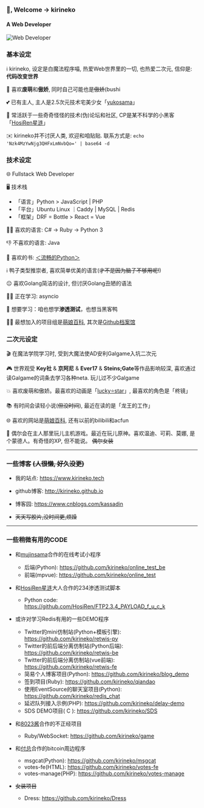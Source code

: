 ### 👋, Welcome -> kirineko

#### A Web Developer

![Web Developer](https://i.loli.net/2021/04/26/Worn2BNHJ9kwpFg.jpg)

### 基本设定

ℹ️ kirineko, 设定是白魔法程序喵, 热爱Web世界里的一切, 也热爱二次元, 信仰是: **代码改变世界**

🤩 喜欢**废萌**和**傲娇**, 同时自己可能也是~~傲娇~~(bushi

💕 已有主人, 主人是2.5次元技术宅美少女「[yukosama](https://github.com/mujinsama)」

🤔 常活跃于一些奇奇怪怪的技术(伪)论坛和社区, CP是某不科学的小黑客「[HosiRen星涟](https://hosiren.com/)」

✉️ kirineko并不讨厌人类, 欢迎和咱贴贴. 联系方式是: `echo 'Nzk4MzYwNjg3QHFxLmNvbQo=' | base64 -d`

### 技术设定

🌐 Fullstack Web Developer

🖥 技术栈
- 「语言」Python > JavaScript | PHP 
- 「平台」Ubuntu Linux ｜Caddy | MySQL | Redis
- 「框架」DRF = Bottle > React = Vue

👍🏻 喜欢的语言: C# -> Ruby -> Python 3

👎 不喜欢的语言: Java

📖 喜欢的书: [＜流畅的Python＞](https://www.ituring.com.cn/book/1564)

ℹ️ 鸭子类型推崇者, 喜欢简单优美的语言(~~才不是因为脑子不够用呢!~~)

😐 喜欢Golang简洁的设计, 但讨厌Golang丑陋的语法

🙇‍♀️ 正在学习:  asyncio

🤞 想要学习：咱也想学**渗透测试**，也想当黑客鸭

👩‍💻 最想加入的项目组是[萌娘百科](https://zh.moegirl.org.cn/), 其次是[Github档案馆](https://archiveprogram.github.com/)


### 二次元设定

🎬 在魔法学院学习时, 受到大魔法使AD安利Galgame入坑二次元

🎮 世界观受 **Key社** & **京阿尼** & **Ever17** & **Steins;Gate**等作品影响较深, 喜欢通过读Galgame的词条去学习各种neta. 玩儿过不少Galgame

💥 喜欢废萌和傲娇。最喜欢的动画是「[lucky⭐️star](https://www.bilibili.com/bangumi/play/ss1293/)」, 最喜欢的角色是「柊镜」

📚 有时间会读轻小说(~~但没时间~~), 最近在读的是「龙王的工作」

🌐 喜欢的网站是[萌娘百科](https://zh.moegirl.org.cn/), 还有以前的bilibili和acfun

💟 偶尔会在主人那里玩儿主机游戏。最近在玩儿原神。喜欢温迪、可莉、莫娜, 是个蒙德人。有奇怪的XP, 但不能说。 ~~偶尔女装~~

-----------------

### 一些博客 ~~(人很懒, 好久没更)~~

- 我的站点: https://www.kirineko.tech

- github博客: http://kirineko.github.io

- 博客园: https://www.cnblogs.com/kassadin

- ~~天天写胶片,没时间更,烦躁~~

-------------------------

### 一些稍微有用的CODE

- 和[mujinsama](https://github.com/mujinsama)合作的在线考试小程序
  - 后端(Python):  https://github.com/kirineko/online_test_be
  - 前端(mpvue):  https://github.com/kirineko/online_test

- 和[HosiRen星涟](https://hosiren.com/)大人合作的234渗透测试脚本
  - Python code: https://github.com/HosiRen/FTP2.3.4_PAYLOAD_f_u_c_k

- 或许对学习Redis有用的一些DEMO程序
  - Twitter的mini仿制站(Python+模板引擎): https://github.com/kirineko/retwis-py
  - Twitter的前后端分离仿制站(Python后端): https://github.com/kirineko/retwis-be
  - Twitter的前后端分离仿制站(vue前端): https://github.com/kirineko/retwis-fe
  - 简易个人博客项目(Python): https://github.com/kirineko/blog_demo
  - 签到项目(Ruby): https://github.com/kirineko/qiandao
  - 使用EventSource的聊天室项目(Python): https://github.com/kirineko/redis_chat
  - 延迟队列接入示例(PHP): https://github.com/kirineko/delay-demo
  - SDS DEMO项目( C ): https://github.com/kirineko/SDS

- 和[8023酱](https://github.com/8023)合作的不正经项目
  - Ruby/WebSocket: https://github.com/kirineko/game

- 和[付总](https://github.com/fuchongjun)合作的bitcoin周边程序
  - msgcat(Python): https://github.com/kirineko/msgcat
  - votes-fe(HTML): https://github.com/kirineko/votes-fe
  - votes-manage(PHP): https://github.com/kirineko/votes-manage

- ~~女装项目~~
  - Dress: https://github.com/kirineko/Dress
